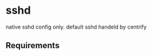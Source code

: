 sshd
=========
native sshd config only. default sshd handeld by centrify 

Requirements
------------


